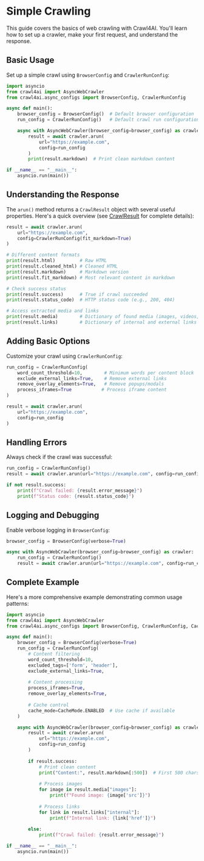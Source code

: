 # Simple Crawling

This guide covers the basics of web crawling with Crawl4AI. You'll learn how to set up a crawler, make your first request, and understand the response.

## Basic Usage

Set up a simple crawl using `BrowserConfig` and `CrawlerRunConfig`:

```python
import asyncio
from crawl4ai import AsyncWebCrawler
from crawl4ai.async_configs import BrowserConfig, CrawlerRunConfig

async def main():
    browser_config = BrowserConfig()  # Default browser configuration
    run_config = CrawlerRunConfig()   # Default crawl run configuration

    async with AsyncWebCrawler(browser_config=browser_config) as crawler:
        result = await crawler.arun(
            url="https://example.com",
            config=run_config
        )
        print(result.markdown)  # Print clean markdown content

if __name__ == "__main__":
    asyncio.run(main())
```

## Understanding the Response

The `arun()` method returns a `CrawlResult` object with several useful properties. Here's a quick overview (see [CrawlResult](../api/crawl-result.md) for complete details):

```python
result = await crawler.arun(
    url="https://example.com",
    config=CrawlerRunConfig(fit_markdown=True)
)

# Different content formats
print(result.html)         # Raw HTML
print(result.cleaned_html) # Cleaned HTML
print(result.markdown)     # Markdown version
print(result.fit_markdown) # Most relevant content in markdown

# Check success status
print(result.success)      # True if crawl succeeded
print(result.status_code)  # HTTP status code (e.g., 200, 404)

# Access extracted media and links
print(result.media)        # Dictionary of found media (images, videos, audio)
print(result.links)        # Dictionary of internal and external links
```

## Adding Basic Options

Customize your crawl using `CrawlerRunConfig`:

```python
run_config = CrawlerRunConfig(
    word_count_threshold=10,        # Minimum words per content block
    exclude_external_links=True,    # Remove external links
    remove_overlay_elements=True,   # Remove popups/modals
    process_iframes=True           # Process iframe content
)

result = await crawler.arun(
    url="https://example.com",
    config=run_config
)
```

## Handling Errors

Always check if the crawl was successful:

```python
run_config = CrawlerRunConfig()
result = await crawler.arun(url="https://example.com", config=run_config)

if not result.success:
    print(f"Crawl failed: {result.error_message}")
    print(f"Status code: {result.status_code}")
```

## Logging and Debugging

Enable verbose logging in `BrowserConfig`:

```python
browser_config = BrowserConfig(verbose=True)

async with AsyncWebCrawler(browser_config=browser_config) as crawler:
    run_config = CrawlerRunConfig()
    result = await crawler.arun(url="https://example.com", config=run_config)
```

## Complete Example

Here's a more comprehensive example demonstrating common usage patterns:

```python
import asyncio
from crawl4ai import AsyncWebCrawler
from crawl4ai.async_configs import BrowserConfig, CrawlerRunConfig, CacheMode

async def main():
    browser_config = BrowserConfig(verbose=True)
    run_config = CrawlerRunConfig(
        # Content filtering
        word_count_threshold=10,
        excluded_tags=['form', 'header'],
        exclude_external_links=True,
        
        # Content processing
        process_iframes=True,
        remove_overlay_elements=True,
        
        # Cache control
        cache_mode=CacheMode.ENABLED  # Use cache if available
    )

    async with AsyncWebCrawler(browser_config=browser_config) as crawler:
        result = await crawler.arun(
            url="https://example.com",
            config=run_config
        )
        
        if result.success:
            # Print clean content
            print("Content:", result.markdown[:500])  # First 500 chars
            
            # Process images
            for image in result.media["images"]:
                print(f"Found image: {image['src']}")
            
            # Process links
            for link in result.links["internal"]:
                print(f"Internal link: {link['href']}")
                
        else:
            print(f"Crawl failed: {result.error_message}")

if __name__ == "__main__":
    asyncio.run(main())
```
